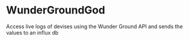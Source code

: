 # WunderGroundGod
Access live logs of devises using the Wunder Ground API and sends the values to an influx db
